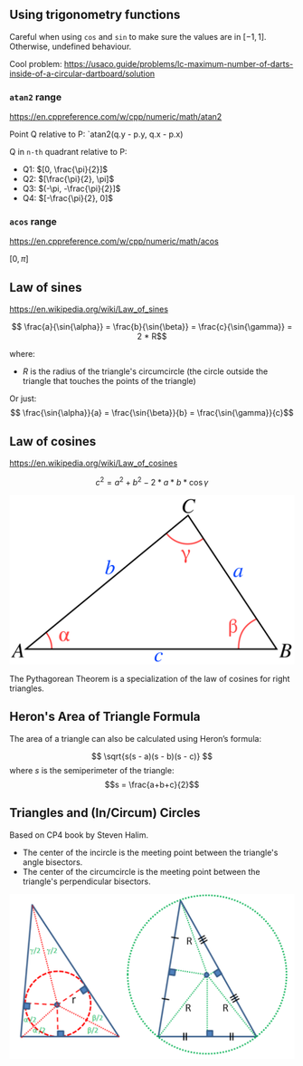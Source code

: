 ## Using trigonometry functions
Careful when using `cos` and `sin` to make sure the values are in $[-1, 1]$. Otherwise, undefined behaviour.

Cool problem: https://usaco.guide/problems/lc-maximum-number-of-darts-inside-of-a-circular-dartboard/solution

### `atan2` range
https://en.cppreference.com/w/cpp/numeric/math/atan2

Point Q relative to P: `atan2(q.y - p.y, q.x - p.x)

Q in `n-th` quadrant relative to P:
- Q1: $[0, \frac{\pi}{2}]$
- Q2: $[\frac{\pi}{2}, \pi]$
- Q3: $(-\pi, -\frac{\pi}{2}]$
- Q4: $[-\frac{\pi}{2}, 0]$

### `acos` range
https://en.cppreference.com/w/cpp/numeric/math/acos

$[0, \pi]$

## Law of sines
https://en.wikipedia.org/wiki/Law_of_sines

$$ \frac{a}{\sin{\alpha}} = \frac{b}{\sin{\beta}} = \frac{c}{\sin{\gamma}} = 2 * R$$

where:
- $R$ is the radius of the triangle's circumcircle (the circle outside the triangle that touches the points of the triangle)

Or just:
$$ \frac{\sin{\alpha}}{a} = \frac{\sin{\beta}}{b} = \frac{\sin{\gamma}}{c}$$

## Law of cosines
https://en.wikipedia.org/wiki/Law_of_cosines

$$c^2 = a^2 + b^2 - 2*a*b*\cos{\gamma}$$

![alt text](images/image-7.png)

The Pythagorean Theorem is a specialization of the law of cosines for right triangles.


## Heron's Area of Triangle Formula
The area of a triangle can also be calculated using Heron’s formula:

$$ \sqrt{s(s - a)(s - b)(s - c)} $$
where $s$ is the semiperimeter of the triangle:
$$s = \frac{a+b+c}{2}$$

## Triangles and (In/Circum) Circles
Based on CP4 book by Steven Halim.

- The center of the incircle is the meeting point between the triangle's angle bisectors.
- The center of the circumcircle is the meeting point between the triangle's perpendicular bisectors.

![alt text](images/image-8.png)
